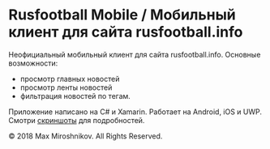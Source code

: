# Rusfootball Mobile / Мобильный клиент для сайта rusfootball.info

Неофициальный мобильный клиент для сайта rusfootball.info.
Основные возможности:
- просмотр главных новостей
- просмотр ленты новостей
- фильтрация новостей по тегам.

Приложение написано на C# и Xamarin. Работает на Android, iOS и UWP.
Смотри [скриншоты](/Screenshots) для подробностей.

© 2018 Max Miroshnikov. All Rights Reserved.
